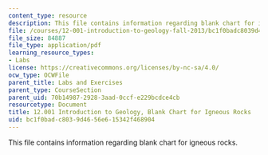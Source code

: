 ```yaml
---
content_type: resource
description: This file contains information regarding blank chart for igneous rocks.
file: /courses/12-001-introduction-to-geology-fall-2013/bc1f0badc8039d4656e615342f468904_MIT12_001F13_Lab2_Igneous.pdf
file_size: 84887
file_type: application/pdf
learning_resource_types:
- Labs
license: https://creativecommons.org/licenses/by-nc-sa/4.0/
ocw_type: OCWFile
parent_title: Labs and Exercises
parent_type: CourseSection
parent_uid: 70b14987-2928-3aad-0ccf-e229bcdce4cb
resourcetype: Document
title: 12.001 Introduction to Geology, Blank Chart for Igneous Rocks
uid: bc1f0bad-c803-9d46-56e6-15342f468904
---
```

This file contains information regarding blank chart for igneous rocks.